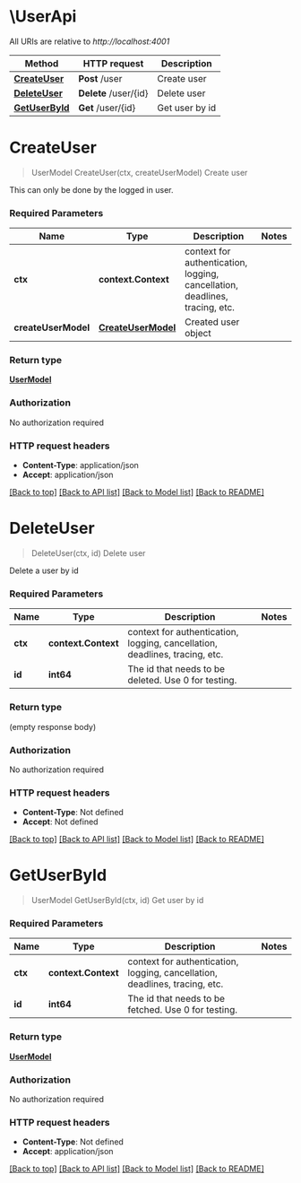 # \UserApi

All URIs are relative to *http://localhost:4001*

Method | HTTP request | Description
------------- | ------------- | -------------
[**CreateUser**](UserApi.md#CreateUser) | **Post** /user | Create user
[**DeleteUser**](UserApi.md#DeleteUser) | **Delete** /user/{id} | Delete user
[**GetUserById**](UserApi.md#GetUserById) | **Get** /user/{id} | Get user by id


# **CreateUser**
> UserModel CreateUser(ctx, createUserModel)
Create user

This can only be done by the logged in user.

### Required Parameters

Name | Type | Description  | Notes
------------- | ------------- | ------------- | -------------
 **ctx** | **context.Context** | context for authentication, logging, cancellation, deadlines, tracing, etc.
  **createUserModel** | [**CreateUserModel**](CreateUserModel.md)| Created user object | 

### Return type

[**UserModel**](User.md)

### Authorization

No authorization required

### HTTP request headers

 - **Content-Type**: application/json
 - **Accept**: application/json

[[Back to top]](#) [[Back to API list]](../README.md#documentation-for-api-endpoints) [[Back to Model list]](../README.md#documentation-for-models) [[Back to README]](../README.md)

# **DeleteUser**
> DeleteUser(ctx, id)
Delete user

Delete a user by id

### Required Parameters

Name | Type | Description  | Notes
------------- | ------------- | ------------- | -------------
 **ctx** | **context.Context** | context for authentication, logging, cancellation, deadlines, tracing, etc.
  **id** | **int64**| The id that needs to be deleted. Use 0 for testing. | 

### Return type

 (empty response body)

### Authorization

No authorization required

### HTTP request headers

 - **Content-Type**: Not defined
 - **Accept**: Not defined

[[Back to top]](#) [[Back to API list]](../README.md#documentation-for-api-endpoints) [[Back to Model list]](../README.md#documentation-for-models) [[Back to README]](../README.md)

# **GetUserById**
> UserModel GetUserById(ctx, id)
Get user by id

### Required Parameters

Name | Type | Description  | Notes
------------- | ------------- | ------------- | -------------
 **ctx** | **context.Context** | context for authentication, logging, cancellation, deadlines, tracing, etc.
  **id** | **int64**| The id that needs to be fetched. Use 0 for testing. | 

### Return type

[**UserModel**](User.md)

### Authorization

No authorization required

### HTTP request headers

 - **Content-Type**: Not defined
 - **Accept**: application/json

[[Back to top]](#) [[Back to API list]](../README.md#documentation-for-api-endpoints) [[Back to Model list]](../README.md#documentation-for-models) [[Back to README]](../README.md)

